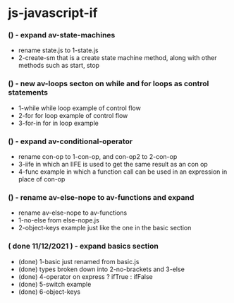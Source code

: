 # js-javascript-if

### () - expand av-state-machines
* rename state.js to 1-state.js
* 2-create-sm that is a create state machine method, along with other methods such as start, stop

### () - new av-loops secton on while and for loops as control statements
* 1-while while loop example of control flow
* 2-for for loop example of control flow
* 3-for-in for in loop example

### () - expand av-conditional-operator
* rename con-op to 1-con-op, and con-op2 to 2-con-op
* 3-iife in which an IIFE is used to get the same result as an con op
* 4-func example in which a function call can be used in an expression in place of con-op

### () - rename av-else-nope to av-functions and expand
* rename av-else-nope to av-functions
* 1-no-else from else-nope.js
* 2-object-keys example just like the one in the basic section

### ( done 11/12/2021 ) - expand basics section
* (done) 1-basic just renamed from basic.js
* (done) types broken down into 2-no-brackets and 3-else
* (done) 4-operator on express ? ifTrue : ifFalse
* (done) 5-switch example
* (done) 6-object-keys

